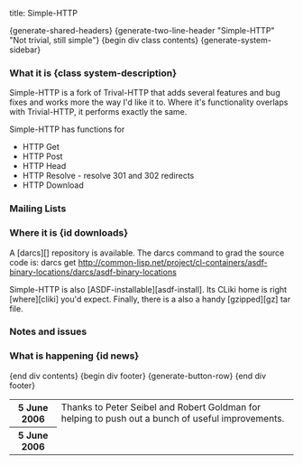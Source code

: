 title: Simple-HTTP

{generate-shared-headers}
{generate-two-line-header
     "Simple-HTTP" "Not trivial, still simple"}
{begin div class contents}
{generate-system-sidebar}
 
### What it is {class system-description}

Simple-HTTP is a fork of Trival-HTTP that adds several features and bug fixes and works more the way I'd like it to. Where it's functionality overlaps with Trivial-HTTP, it performs exactly the same.

Simple-HTTP has functions for
* HTTP Get
* HTTP Post
* HTTP Head
* HTTP Resolve - resolve 301 and 302 redirects
* HTTP Download

### Mailing Lists

### Where it is {id downloads}
A [darcs][] repository is available. The darcs command to grad the source code is:
        darcs get http://common-lisp.net/project/cl-containers/asdf-binary-locations/darcs/asdf-binary-locations
       
Simple-HTTP is also [ASDF-installable][asdf-install]. Its CLiki home is right [where][cliki] you'd expect. Finally, there is a also a handy [gzipped][gz] tar file.

### Notes and issues 

### What is happening {id news}

<table class="system-news">
<tr><th>5 June 2006</th>
    <td>Thanks to Peter Seibel and Robert Goldman for helping to push out a bunch of useful improvements.
    </td>
</tr>
<tr><th>5 June 2006</th>
    <td>
    </td>
</tr>
{end div contents}
{begin div footer}
{generate-button-row}
{end div footer}
